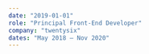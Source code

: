 ```yaml
---
date: "2019-01-01"
role: "Principal Front-End Developer"
company: "twentysix"
dates: "May 2018 – Nov 2020"
---
```



